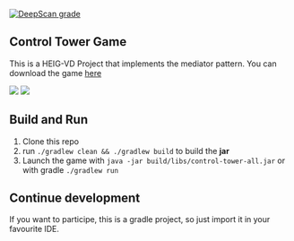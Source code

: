[![DeepScan grade](https://deepscan.io/api/teams/3956/projects/5737/branches/44914/badge/grade.svg)](https://deepscan.io/dashboard#view=project&tid=3956&pid=5737&bid=44914)

## Control Tower Game
This is a HEIG-VD Project that implements the mediator pattern. You can download the game [here](https://github.com/Enophi/MCR-MEDIATOR-PATTERN/releases/latest)

![](https://i.ibb.co/gD0b6Nd/Capture-d-cran-2019-06-11-21-43-56.png)
![](https://i.ibb.co/c6LWnGQ/Capture-d-cran-2019-06-11-21-44-12.png)

## Build and Run
1. Clone this repo
2. run ```./gradlew clean && ./gradlew build``` to build the __jar__
3. Launch the game with ```java -jar build/libs/control-tower-all.jar``` or with gradle ```./gradlew run```

## Continue development
If you want to participe, this is a gradle project, so just import it in your favourite IDE.
